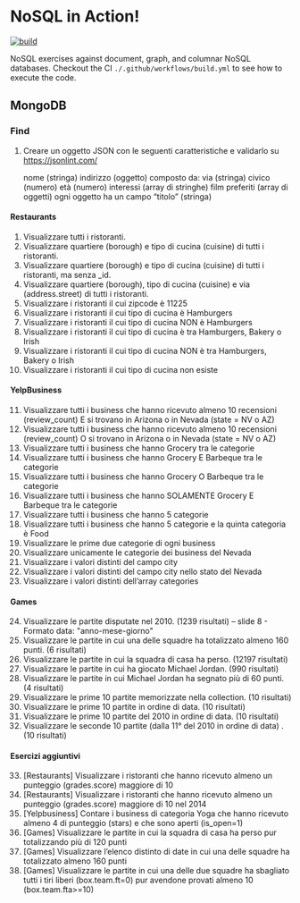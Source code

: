 # NoSQL in Action!

[![build](https://github.com/w4bo/nodejs-nosql/actions/workflows/build.yml/badge.svg)](https://github.com/w4bo/nodejs-nosql/actions/workflows/build.yml)

NoSQL exercises against document, graph, and columnar NoSQL databases.
Checkout the CI `./.github/workflows/build.yml` to see how to execute the code.


## MongoDB

### Find
1.	Creare un oggetto JSON con le seguenti caratteristiche e validarlo su https://jsonlint.com/

    nome (stringa)
    indirizzo (oggetto) composto da:
        via (stringa)
        civico (numero)
    età (numero)
    interessi (array di stringhe)
    film preferiti (array di oggetti)
    ogni oggetto ha un campo “titolo” (stringa)

#### Restaurants

1.	Visualizzare tutti i ristoranti.
2.	Visualizzare quartiere (borough) e tipo di cucina (cuisine) di tutti i ristoranti.
3.	Visualizzare quartiere (borough) e tipo di cucina (cuisine) di tutti i ristoranti, ma senza _id.
4.	Visualizzare quartiere (borough), tipo di cucina (cuisine) e via (address.street) di tutti i ristoranti.
5.	Visualizzare i ristoranti il cui zipcode è 11225
6.	Visualizzare i ristoranti il cui tipo di cucina è Hamburgers
7.	Visualizzare i ristoranti il cui tipo di cucina NON è Hamburgers
8.	Visualizzare i ristoranti il cui tipo di cucina è tra Hamburgers, Bakery o Irish
9.	Visualizzare i ristoranti il cui tipo di cucina NON è tra Hamburgers, Bakery o Irish
10.	Visualizzare i ristoranti il cui tipo di cucina non esiste

####  YelpBusiness

11.	Visualizzare tutti i business che hanno ricevuto almeno 10 recensioni (review_count) E si trovano in Arizona o in Nevada (state = NV o AZ)
12.	Visualizzare tutti i business che hanno ricevuto almeno 10 recensioni (review_count) O si trovano in Arizona o in Nevada (state = NV o AZ)
13.	Visualizzare tutti i business che hanno Grocery tra le categorie
14.	Visualizzare tutti i business che hanno Grocery E Barbeque tra le categorie
15.	Visualizzare tutti i business che hanno Grocery O Barbeque tra le categorie
16.	Visualizzare tutti i business che hanno SOLAMENTE Grocery E Barbeque tra le categorie
17.	Visualizzare tutti i business che hanno 5 categorie
18.	Visualizzare tutti i business che hanno 5 categorie e la quinta categoria è Food
19.	Visualizzare le prime due categorie di ogni business
20.	Visualizzare unicamente le categorie dei business del Nevada
21.	Visualizzare i valori distinti del campo city
22.	Visualizzare i valori distinti del campo city nello stato del Nevada
23.	Visualizzare i valori distinti dell’array categories

#### Games
24.	Visualizzare le partite disputate nel 2010. (1239 risultati) – slide 8
        - Formato data: "anno-mese-giorno"
25.	Visualizzare le partite in cui una delle squadre ha totalizzato almeno 160 punti. (6 risultati)
26.	Visualizzare le partite in cui la squadra di casa ha perso. (12197 risultati)
27.	Visualizzare le partite in cui ha giocato Michael Jordan. (990 risultati)
28.	Visualizzare le partite in cui Michael Jordan ha segnato più di 60 punti. (4 risultati)
29.	Visualizzare le prime 10 partite memorizzate nella collection. (10 risultati)
30.	Visualizzare le prime 10 partite in ordine di data. (10 risultati)
31.	Visualizzare le prime 10 partite del 2010 in ordine di data. (10 risultati)
32.	Visualizzare le seconde 10 partite (dalla 11° del 2010 in ordine di data) . (10 risultati)

#### Esercizi aggiuntivi

33.	[Restaurants] Visualizzare i ristoranti che hanno ricevuto almeno un punteggio (grades.score) maggiore di 10
34.	[Restaurants] Visualizzare i ristoranti che hanno ricevuto almeno un punteggio (grades.score) maggiore di 10 nel 2014
35.	[Yelpbusiness] Contare i business di categoria Yoga che hanno ricevuto almeno 4 di punteggio (stars) e che sono aperti (is_open=1)
36.	[Games] Visualizzare le partite in cui la squadra di casa ha perso pur totalizzando più di 120 punti
37.	[Games] Visualizzare l’elenco distinto di date in cui una delle squadre ha totalizzato almeno 160 punti
38.	[Games] Visualizzare le partite in cui una delle due squadre ha sbagliato tutti i tiri liberi (box.team.ft=0) pur avendone provati almeno 10 (box.team.fta>=10)

